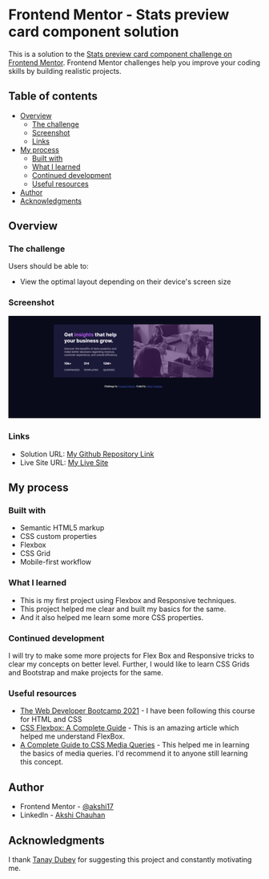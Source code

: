 # Frontend Mentor - Stats preview card component solution

This is a solution to the [Stats preview card component challenge on Frontend Mentor](https://www.frontendmentor.io/challenges/stats-preview-card-component-8JqbgoU62). Frontend Mentor challenges help you improve your coding skills by building realistic projects. 

## Table of contents

- [Overview](#overview)
  - [The challenge](#the-challenge)
  - [Screenshot](#screenshot)
  - [Links](#links)
- [My process](#my-process)
  - [Built with](#built-with)
  - [What I learned](#what-i-learned)
  - [Continued development](#continued-development)
  - [Useful resources](#useful-resources)
- [Author](#author)
- [Acknowledgments](#acknowledgments)


## Overview

### The challenge

Users should be able to:

- View the optimal layout depending on their device's screen size

### Screenshot

![My site display](/design/screenshot.png)


### Links

- Solution URL: [My Github Repository Link](https://github.com/akshi17/stats-preview-card-component)
- Live Site URL: [My Live Site](https://stats-preview-card-component-project-by-akshi.netlify.app/)

## My process

### Built with

- Semantic HTML5 markup
- CSS custom properties
- Flexbox
- CSS Grid
- Mobile-first workflow


### What I learned

- This is my first project using Flexbox and Responsive techniques. 
- This project helped me clear and built my basics for the same.
- And it also helped me learn some more CSS properties.


### Continued development

I will try to make some more projects for Flex Box and Responsive tricks to clear my concepts on better level. Further, I would like to learn CSS Grids and Bootstrap and make projects for the same.


### Useful resources

- [The Web Developer Bootcamp 2021](https://www.udemy.com/course/the-web-developer-bootcamp/) - I have been following this course for HTML and CSS
- [CSS Flexbox: A Complete Guide](https://www.example.com) - This is an amazing article which helped me understand FlexBox. 
- [A Complete Guide to CSS Media Queries](https://css-tricks.com/a-complete-guide-to-css-media-queries/) - This helped me in learning the basics of media queries. I'd recommend it to anyone still learning this concept.


## Author

- Frontend Mentor - [@akshi17](https://www.frontendmentor.io/profile/akshi17)
- LinkedIn - [Akshi Chauhan](https://www.linkedin.com/in/akshi-chauhan-8783811b1/)


## Acknowledgments

I thank [Tanay Dubey](https://www.linkedin.com/in/tanay-dubey-td304/) for suggesting this project and constantly motivating me.